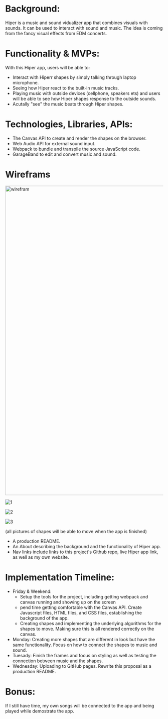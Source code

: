 # Background:
Hiper is a music and sound vidualizer app that combines visuals with sounds. It can be used to interact with sound and music. The idea is coming from the fancy visual effects from EDM concerts. 


# Functionality & MVPs:
With this Hiper app, users will be able to:
- Interact with Hiperr shapes by simply talking through laptop microphone.
- Seeing how Hiper react to the built-in music tracks. 
- Playing music with outside devices (cellphone, speakers ets) and users will be able to see how Hiper shapes response to the outside sounds.
- Acutally "see" the music beats through Hiper shapes.

# Technologies, Libraries, APIs:
- The Canvas API to create and render the shapes on the browser.
- Web Audio API for external sound input. 
- Webpack to bundle and transpile the source JavaScript code.
- GarageBand to edit and convert music and sound.


# Wireframs
<img width="985" alt="wirefram" src="https://user-images.githubusercontent.com/75951481/136617139-f4cde2c3-0db9-42d5-bf79-1bf795e7455b.png">

![1](https://user-images.githubusercontent.com/75951481/136612556-df7052e5-b34c-471a-bbc9-06e624c6515a.png)

![2](https://user-images.githubusercontent.com/75951481/136613030-ee9f14b9-5f1b-4d5a-9aa9-1cecd5f5d2b9.png)

![3](https://user-images.githubusercontent.com/75951481/136613197-4f06c809-551f-4dc5-94f0-5af210f124b7.jpeg)

(all pictures of shapes will be able to move when the app is finished)
- A production README.
- An About describing the background and the functionality of Hiper app.
- Nav links include links to this project's Github repo, live Hiper app link, as well as my own website.


# Implementation Timeline:
- Friday & Weekend: 
  * Setup the tools for the project, including getting webpack and canvas running and showing up on the screen 
  * pend time getting comfortable with the Canvas API. Create Javascript files, HTML files, and CSS files, establishing the background of the app. 
  * Creating shapes and implementing the underlying algorithms for the shapes to move. Making sure this is all rendered correctly on the canvas.
- Monday: Creating more shapes that are different in look but have the same functionality. Focus on how to connect the shapes to music and sound. 
- Tuesady: Finish the frames and focus on styling as well as testing the connection between music and the shapes. 
- Wednesday: Uploading to GitHub pages. Rewrite this proposal as a production README.

# Bonus:
If I still have time, my own songs will be connected to the app and being played while demostrate the app. 


